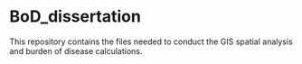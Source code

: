 # BoD_dissertation
This repository contains the files needed to conduct the GIS spatial analysis and burden of disease calculations.
